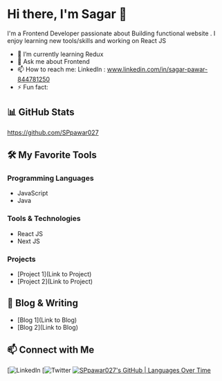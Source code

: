 
# Hi there, I'm Sagar  👋

I'm a Frontend Developer passionate about Building functional website . I enjoy learning new tools/skills and working on React JS

- 🌱 I’m currently learning Redux
- 💬 Ask me about Frontend
- 📫 How to reach me: LinkedIn : www.linkedin.com/in/sagar-pawar-844781250
- ⚡ Fun fact: 

## 📊 GitHub Stats

https://github.com/SPpawar027

## 🛠️ My Favorite Tools

### Programming Languages
- JavaScript
- Java

### Tools & Technologies
- React JS
- Next JS

### Projects
- [Project 1](Link to Project)
- [Project 2](Link to Project)

## 📝 Blog & Writing

- [Blog 1](Link to Blog)
- [Blog 2](Link to Blog)

## 📫 Connect with Me

[![LinkedIn](www.linkedin.com/in/sagar-pawar-844781250)
[![Twitter](https://x.com/previous_y)
[![SPpawar027's GitHub | Languages Over Time](https://stats.quira.sh/SPpawar027/languages-over-time?theme=dark)](https://quira.sh?utm_source=widgets&utm_campaign=SPpawar027)




